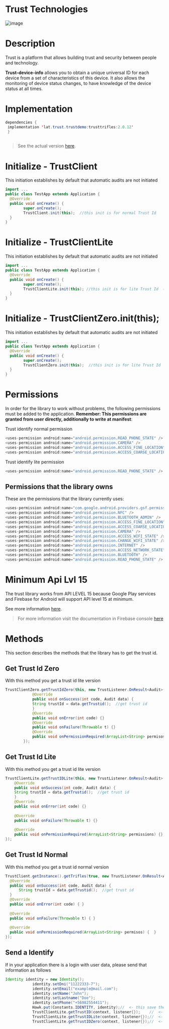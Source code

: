 

  
  
  
  
# Trust Technologies 
![image](https://avatars2.githubusercontent.com/u/42399326?s=200&v=4)  
  
   
# Description  
  
Trust is a platform that allows building trust and security between people and technology.  
  
**Trust-device-info** allows you to obtain a unique universal ID for each device from a set of characteristics of this device. It also allows the monitoring of device status changes, to have knowledge of the device status at all times.  
  
  
# Implementation  
  
```java  
dependencies {  
 implementation 'lat.trust.trustdemo:trusttrifles:2.0.12'
 }  
  
```  
> See the actual version [here](https://bintray.com/fcarotrust/trust/trustidentify).  
  
# Initialize  - TrustClient
    
This initiation establishes by default that automatic audits are not initiated  
```java  
import ...  
public class TestApp extends Application {    
  @Override    
  public void onCreate() {    
        super.onCreate();    
        TrustClient.init(this);  //this init is for normal Trust Id          
  }  
}   
```    
  # Initialize  - TrustClientLite
    
This initiation establishes by default that automatic audits are not initiated  
```java  
import ...  
public class TestApp extends Application {    
  @Override    
  public void onCreate() {    
        super.onCreate();   
        TrustClientLite.init(this); //this init is for lite Trust Id  (1 permission)   
  }  
}   
```  
  # Initialize  -   TrustClientZero.init(this); 

    
This initiation establishes by default that automatic audits are not initiated  
```java  
import ...  
public class TestApp extends Application {    
  @Override    
  public void onCreate() {    
        super.onCreate();   
        TrustClientZero.init(this);  //this init is for lite Trust Id  (0 permission) 
  }  
}   
``` 
# Permissions  
In order for the library to work without problems, the following permissions must be added to the application. **Remember: This permissions are granted from user directly, additionally to write at manifest**:  
  
Trust identify normal permission
```java  
<uses-permission android:name="android.permission.READ_PHONE_STATE" />  
<uses-permission android:name="android.permission.CAMERA" />  
<uses-permission android:name="android.permission.ACCESS_FINE_LOCATION" />  
<uses-permission android:name="android.permission.ACCESS_COARSE_LOCATION" /> 

```  
Trust identify lite permission

```java  
<uses-permission android:name="android.permission.READ_PHONE_STATE" />  
```  
 ## Permissions that the library owns  
  
These are the permissions that the library currently uses:  
  
```java  
<uses-permission android:name="com.google.android.providers.gsf.permission.READ_GSERVICES" />  
<uses-permission android:name="android.permission.NFC" />  
<uses-permission android:name="android.permission.BLUETOOTH_ADMIN" />  
<uses-permission android:name="android.permission.ACCESS_FINE_LOCATION" />  
<uses-permission android:name="android.permission.ACCESS_COARSE_LOCATION" />  
<uses-permission android:name="android.permission.CAMERA" />  
<uses-permission android:name="android.permission.ACCESS_WIFI_STATE" />  
<uses-permission android:name="android.permission.CHANGE_WIFI_STATE" />  
<uses-permission android:name="android.permission.INTERNET" />   
<uses-permission android:name="android.permission.ACCESS_NETWORK_STATE" />  
<uses-permission android:name="android.permission.BLUETOOTH" />  
<uses-permission android:name="android.permission.READ_PHONE_STATE" /> 
```  
# Minimum Api Lvl 15  
The trust library works from API LEVEL 15 because Google Play services and Firebase for Android will support API level 15 at minimum.  
     
See more information  [here](https://android-developers.googleblog.com/2016/11/google-play-services-and-firebase-for-android-will-support-api-level-14-at-minimum.html). 
>  For more information visit the documentation in Firebase console [here](https://firebase.google.com/docs/?hl=es)
>  
# Methods  
  
This section describes the methods that the library has to get the trust id.
## Get Trust Id Zero  
  
With this method you get a trust id lite version
  
```java  
TrustClientZero.getTrustIdZero(this, new TrustListener.OnResult<Audit>() {
            @Override
            public void onSuccess(int code, Audit data) {
            String trustId = data.getTrustid();  //get trust id
            }
            @Override
            public void onError(int code) {}
            @Override
            public void onFailure(Throwable t) {}
            @Override
            public void onPermissionRequired(ArrayList<String> permisos) {}
        });
```

## Get Trust Id Lite  
  
With this method you get a trust id lite version
  
```java  
TrustClientLite.getTrustIDLite(this, new TrustListener.OnResult<Audit>() {  
    @Override  
    public void onSuccess(int code, Audit data) {
    String trustId = data.getTrustid();  //get trust id
    }  
    @Override  
    public void onError(int code) {}  
  
    @Override  
    public void onFailure(Throwable t) {}  
  
    @Override  
    public void onPermissionRequired(ArrayList<String> permissions) {}  
});
```
## Get Trust Id Normal  
  
With this method you get a trust id normal version

```java  
TrustClient.getInstance().getTrifles(true, new TrustListener.OnResult<Audit>() {    
  @Override    
  public void onSuccess(int code, Audit data) {   
      String trustId = data.getTrustid();  //get trust id
  }  
  @Override    
  public void onError(int code) { }
      
  @Override    
  public void onFailure(Throwable t) { }
       
  @Override    
  public void onPermissionRequired(ArrayList<String> permisos) {  } 
});  
```
## Send a Identify
If in your application there is a login with user data, please send that information as follows
```java  
Identity identity = new Identity();
            identity.setDni("11222333-7");
            identity.setEmail("example@mail.com");
            identity.setName("John");
            identity.setLastname("Doe");
            identity.setPhone("+56982554411");
            Hawk.put(Constants.IDENTITY, identity);//  <- this save the identify
            TrustClientLite.getTrustID(context, listener{});    //  <- this send the identify
            TrustClientLite.getTrustIDLite(context, listener{});//  <- this send the identify
            TrustClientLite.getTrustIDZero(context, listener{});//  <- this send the identify
```
